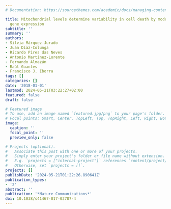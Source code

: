```yaml
---
# Documentation: https://sourcethemes.com/academic/docs/managing-content/

title: Mitochondrial levels determine variability in cell death by modulating apoptotic
  gene expression
subtitle: ''
summary: ''
authors:
- Silvia Márquez-Jurado
- Juan Díaz-Colunga
- Ricardo Pires das Neves
- Antonio Martinez-Lorente
- Fernando Almazán
- Raúl Guantes
- Francisco J. Iborra
tags: []
categories: []
date: '2018-01-01'
lastmod: 2024-05-21T03:22:27+02:00
featured: false
draft: false

# Featured image
# To use, add an image named `featured.jpg/png` to your page's folder.
# Focal points: Smart, Center, TopLeft, Top, TopRight, Left, Right, BottomLeft, Bottom, BottomRight.
image:
  caption: ''
  focal_point: ''
  preview_only: false

# Projects (optional).
#   Associate this post with one or more of your projects.
#   Simply enter your project's folder or file name without extension.
#   E.g. `projects = ["internal-project"]` references `content/project/deep-learning/index.md`.
#   Otherwise, set `projects = []`.
projects: []
publishDate: '2024-05-21T01:22:26.890641Z'
publication_types:
- '2'
abstract: ''
publication: '*Nature Communications*'
doi: 10.1038/s41467-017-02787-4
---
```

